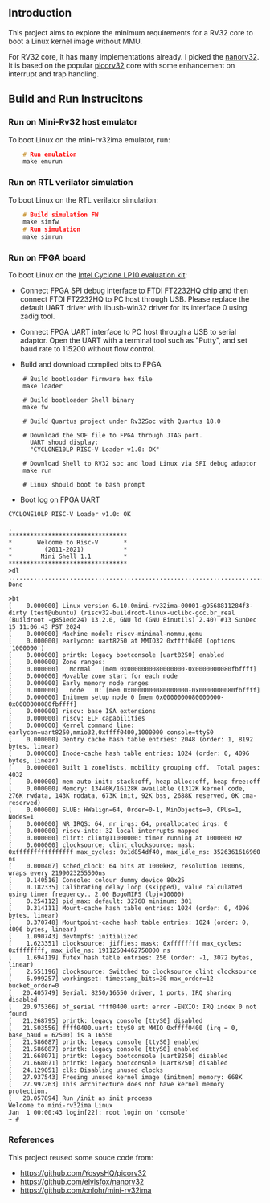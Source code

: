 ## Introduction
This project aims to explore the minimum requirements for a RV32 core to boot a Linux kernel image without MMU.

For RV32 core, it has many implementations already. I picked the [nanorv32](https://github.com/elvisfox/nanorv32). It is based on the popular [picorv32](https://github.com/YosysHQ/picorv32) core with some enhancement on interrupt and trap handling.

## Build and Run Instrucitons

### Run on Mini-Rv32 host emulator
To boot Linux on the mini-rv32ima emulator, run:
```c
    # Run emulation
	make emurun
```

### Run on RTL verilator simulation
To boot Linux on the RTL verilator simulation:
```c
    # Build simulation FW
    make simfw
	# Run simulation
	make simrun
```

### Run on FPGA board
To boot Linux on the [Intel Cyclone LP10 evaluation kit](https://www.intel.com/content/www/us/en/developer/topic-technology/edge-5g/hardware/fpga-intel-cyclone10-lp.html):

- Connect FPGA SPI debug interface to FTDI FT2232HQ chip and then connect FTDI FT2232HQ to PC host through USB. Please replace the default UART driver with libusb-win32 driver for its interface 0 using zadig tool.

- Connect FPGA UART interface to PC host through a USB to serial adaptor. Open the UART with a terminal tool such as "Putty", and set baud rate to 115200 without flow control.

- Build and download compiled bits to FPGA
```
	# Build bootloader firmware hex file
	make loader

	# Build bootloader Shell binary
	make fw

    # Build Quartus project under Rv32Soc with Quartus 18.0

	# Download the SOF file to FPGA through JTAG port.
	  UART shoud display:
      "CYCLONE10LP RISC-V Loader v1.0: OK"

	# Download Shell to RV32 soc and load Linux via SPI debug adaptor
	make run

	# Linux should boot to bash prompt
```

- Boot log on FPGA UART
```
CYCLONE10LP RISC-V Loader v1.0: OK

.
*********************************
*       Welcome to Risc-V       *
*         (2011-2021)           *
*        Mini Shell 1.1         *
*********************************
>dl
.......................................................................................
Done

>bt
[    0.000000] Linux version 6.10.0mini-rv32ima-00001-g9568811284f3-dirty (test@ubuntu) (riscv32-buildroot-linux-uclibc-gcc.br_real (Buildroot -g851edd24) 13.2.0, GNU ld (GNU Binutils) 2.40) #13 SunDec 15 11:06:43 PST 2024
[    0.000000] Machine model: riscv-minimal-nommu,qemu
[    0.000000] earlycon: uart8250 at MMIO32 0xffff0400 (options '1000000')
[    0.000000] printk: legacy bootconsole [uart8250] enabled
[    0.000000] Zone ranges:
[    0.000000]   Normal   [mem 0x0000000080000000-0x0000000080fbffff]
[    0.000000] Movable zone start for each node
[    0.000000] Early memory node ranges
[    0.000000]   node   0: [mem 0x0000000080000000-0x0000000080fbffff]
[    0.000000] Initmem setup node 0 [mem 0x0000000080000000-0x0000000080fbffff]
[    0.000000] riscv: base ISA extensions
[    0.000000] riscv: ELF capabilities
[    0.000000] Kernel command line: earlycon=uart8250,mmio32,0xffff0400,1000000 console=ttyS0
[    0.000000] Dentry cache hash table entries: 2048 (order: 1, 8192 bytes, linear)
[    0.000000] Inode-cache hash table entries: 1024 (order: 0, 4096 bytes, linear)
[    0.000000] Built 1 zonelists, mobility grouping off.  Total pages: 4032
[    0.000000] mem auto-init: stack:off, heap alloc:off, heap free:off
[    0.000000] Memory: 13440K/16128K available (1312K kernel code, 276K rwdata, 143K rodata, 673K init, 92K bss, 2688K reserved, 0K cma-reserved)
[    0.000000] SLUB: HWalign=64, Order=0-1, MinObjects=0, CPUs=1, Nodes=1
[    0.000000] NR_IRQS: 64, nr_irqs: 64, preallocated irqs: 0
[    0.000000] riscv-intc: 32 local interrupts mapped
[    0.000000] clint: clint@11000000: timer running at 1000000 Hz
[    0.000000] clocksource: clint_clocksource: mask: 0xffffffffffffffff max_cycles: 0x1d854df40, max_idle_ns: 3526361616960 ns
[    0.000407] sched_clock: 64 bits at 1000kHz, resolution 1000ns, wraps every 2199023255500ns
[    0.140516] Console: colour dummy device 80x25
[    0.182335] Calibrating delay loop (skipped), value calculated using timer frequency.. 2.00 BogoMIPS (lpj=10000)
[    0.254112] pid_max: default: 32768 minimum: 301
[    0.314111] Mount-cache hash table entries: 1024 (order: 0, 4096 bytes, linear)
[    0.370748] Mountpoint-cache hash table entries: 1024 (order: 0, 4096 bytes, linear)
[    1.090743] devtmpfs: initialized
[    1.623351] clocksource: jiffies: mask: 0xffffffff max_cycles: 0xffffffff, max_idle_ns: 19112604462750000 ns
[    1.694119] futex hash table entries: 256 (order: -1, 3072 bytes, linear)
[    2.551196] clocksource: Switched to clocksource clint_clocksource
[    6.999257] workingset: timestamp_bits=30 max_order=12 bucket_order=0
[   20.405749] Serial: 8250/16550 driver, 1 ports, IRQ sharing disabled
[   20.975366] of_serial ffff0400.uart: error -ENXIO: IRQ index 0 not found
[   21.268795] printk: legacy console [ttyS0] disabled
[   21.503556] ffff0400.uart: ttyS0 at MMIO 0xffff0400 (irq = 0, base_baud = 62500) is a 16550
[   21.586087] printk: legacy console [ttyS0] enabled
[   21.586087] printk: legacy console [ttyS0] enabled
[   21.668071] printk: legacy bootconsole [uart8250] disabled
[   21.668071] printk: legacy bootconsole [uart8250] disabled
[   24.129051] clk: Disabling unused clocks
[   27.937543] Freeing unused kernel image (initmem) memory: 668K
[   27.997263] This architecture does not have kernel memory protection.
[   28.057894] Run /init as init process
Welcome to mini-rv32ima Linux
Jan  1 00:00:43 login[22]: root login on 'console'
~ #
```

### References
This project reused some souce code from:
- https://github.com/YosysHQ/picorv32
- https://github.com/elvisfox/nanorv32
- https://github.com/cnlohr/mini-rv32ima
